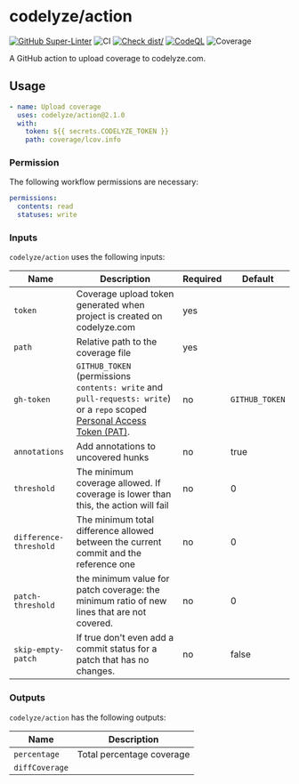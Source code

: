 # codelyze/action

[![GitHub Super-Linter](https://github.com/actions/typescript-action/actions/workflows/linter.yml/badge.svg)](https://github.com/super-linter/super-linter)
![CI](https://github.com/actions/typescript-action/actions/workflows/ci.yml/badge.svg)
[![Check dist/](https://github.com/actions/typescript-action/actions/workflows/check-dist.yml/badge.svg)](https://github.com/actions/typescript-action/actions/workflows/check-dist.yml)
[![CodeQL](https://github.com/actions/typescript-action/actions/workflows/codeql-analysis.yml/badge.svg)](https://github.com/actions/typescript-action/actions/workflows/codeql-analysis.yml)
![Coverage](https://api.codelyze.com/v1/projects/badge/clb_d6da3631ad505ccb1e07b10e4a5d69cb?r=1)

A GitHub action to upload coverage to codelyze.com.

## Usage

```yml
- name: Upload coverage
  uses: codelyze/action@2.1.0
  with:
    token: ${{ secrets.CODELYZE_TOKEN }}
    path: coverage/lcov.info
```

### Permission

The following workflow permissions are necessary:

```yml
permissions:
  contents: read
  statuses: write
```

### Inputs

`codelyze/action` uses the following inputs:

| Name                   | Description                                                                                                                                                                                                              | Required | Default        |
| ---------------------- | ------------------------------------------------------------------------------------------------------------------------------------------------------------------------------------------------------------------------ | -------- | -------------- |
| `token`                | Coverage upload token generated when project is created on codelyze.com                                                                                                                                                  | yes      |                |
| `path`                 | Relative path to the coverage file                                                                                                                                                                                       | yes      |                |
| `gh-token`             | `GITHUB_TOKEN` (permissions `contents: write` and `pull-requests: write`) or a `repo` scoped [Personal Access Token (PAT)](https://docs.github.com/en/github/authenticating-to-github/creating-a-personal-access-token). | no       | `GITHUB_TOKEN` |
| `annotations`          | Add annotations to uncovered hunks                                                                                                                                                                                       | no       | true           |
| `threshold`            | The minimum coverage allowed. If coverage is lower than this, the action will fail                                                                                                                                       | no       | 0              |
| `difference-threshold` | The minimum total difference allowed between the current commit and the reference one                                                                                                                                    | no       | 0              |
| `patch-threshold`      | the minimum value for patch coverage: the minimum ratio of new lines that are not covered.                                                                                                                               | no       | 0              |
| `skip-empty-patch`     | If true don't even add a commit status for a patch that has no changes.                                                                                                                                                  | no       | false          |

### Outputs

`codelyze/action` has the following outputs:

| Name           | Description               |
| -------------- | ------------------------- |
| `percentage`   | Total percentage coverage |
| `diffCoverage` |
